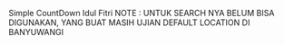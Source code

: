 Simple CountDown Idul Fitri 
NOTE : UNTUK SEARCH NYA BELUM BISA DIGUNAKAN, YANG BUAT MASIH UJIAN 
DEFAULT LOCATION DI BANYUWANGI
